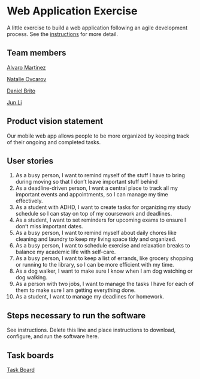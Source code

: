 # Web Application Exercise

A little exercise to build a web application following an agile development process. See the [instructions](instructions.md) for more detail.

## Team members
[Alvaro Martinez](https://github.com/AlvaroMartinezM)

[Natalie Ovcarov](https://github.com/nataliovcharov)

[Daniel Brito](https://github.com/danny031103 )

[Jun Li](https://github.com/jljune9li )

## Product vision statement

Our mobile web app allows people to be more organized by keeping track of their ongoing and completed tasks.

## User stories

1. As a busy person, I want to remind myself of the stuff I have to bring during moving so that I don’t leave important stuff behind
2. As a deadline-driven person, I want a central place to track all my important events and appointments, so I can manage my time effectively.
3. As a student with ADHD, I want to create tasks for organizing my study schedule so I can stay on top of my coursework and deadlines.
4. As a student,  I want to set reminders for upcoming exams to ensure I don’t miss important dates.
5. As a busy person, I want to remind myself about daily chores like cleaning and laundry to keep my living space tidy and organized.
6. As a busy person, I want to schedule exercise and relaxation breaks to balance my academic life with self-care.
7. As a busy person, I want to keep a list of errands, like grocery shopping or running to the library, so I can be more efficient with my time.
8. As a dog walker, I want to make sure I know when I am dog watching or dog walking.
9. As a person with two jobs, I want to manage the tasks I have for each of them to make sure I am getting everything done.
10. As a student, I want to manage my deadlines for homework.


## Steps necessary to run the software

See instructions. Delete this line and place instructions to download, configure, and run the software here.

## Task boards

[Task Board](https://github.com/orgs/software-students-fall2024/projects/25)

